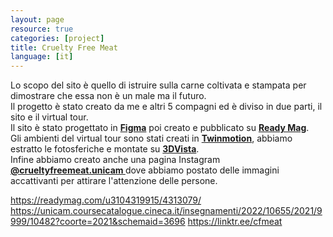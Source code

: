 ```yaml
---
layout: page
resource: true
categories: [project]
title: Cruelty Free Meat
language: [it]
---
```

Lo scopo del sito è quello di istruire sulla carne coltivata e stampata per dimostrare che essa non è un male ma il futuro.<br>
Il progetto è stato creato da me e altri 5 compagni ed è diviso in due parti, il sito e il virtual tour.<br>
Il sito è stato progettato in __[Figma](https://www.figma.com/)__ poi creato e pubblicato su __[Ready Mag](https://readymag.com/)__.<br>
Gli ambienti del virtual tour sono stati creati in __[Twinmotion](https://www.twinmotion.com/)__, abbiamo estratto le fotosferiche e montate su __[3DVista](https://www.3dvista.com/)__.<br>
Infine abbiamo creato anche una pagina Instagram __[@crueltyfreemeat.unicam ](https://www.instagram.com/crueltyfreemeat.unicam/)__ dove abbiamo postato delle immagini accattivanti per attirare l'attenzione delle persone.


https://readymag.com/u3104319915/4313079/
https://unicam.coursecatalogue.cineca.it/insegnamenti/2022/10655/2021/9999/10482?coorte=2021&schemaid=3696
https://linktr.ee/cfmeat
